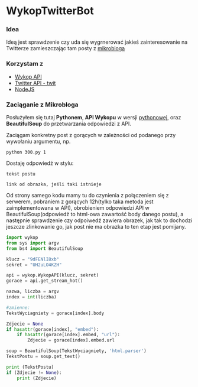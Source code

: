 # WykopTwitterBot

### Idea

Ideą jest sprawdzenie czy uda się wygrnerować jakieś zainteresowanie na Twitterze zamieszczając tam posty z [mikrobloga](https://www.wykop.pl/mikroblog/)

### Korzystam z

 * [Wykop API](https://github.com/p1c2u/wykop-sdk)
 * [Twitter API - twit](https://www.npmjs.com/package/twit)
 * [NodeJS](https://nodejs.org/en/)

### Zaciąganie z Mikrobloga

Posłużyłem się tutaj **Pythonem**, **API Wykopu** w wersji [pythonowej](https://github.com/p1c2u/wykop-sdk), oraz **BeautifulSoup** do przetwarzania odpowiedzi z API.

Zaciągam konkretny post z gorących w zależności od podanego przy wywołaniu argumentu, np.

```
python 300.py 1
```

Dostaję odpowiedź w stylu:
```
tekst postu

link od obrazka, jeśli taki istnieje
```

Od strony samego kodu mamy tu do czynienia z połączeniem się z serwerem, pobraniem z gorących 12h(tylko taka metoda jest zaimplementowana w API), obrobieniem  odpowiedzi API w BeautifulSoup(odpowiedź to html-owa zawartość body danego postu), a następnie sprawdzenie czy odpoiwedź zawiera obrazek, jak tak to dochodzi jeszcze zlinkowanie go, jak post nie ma obrazka to ten etap jest pomijany.

```python
import wykop
from sys import argv
from bs4 import BeautifulSoup

klucz = "9dFENlI8xb"
sekret = "UH2uLO4KZH"

api = wykop.WykopAPI(klucz, sekret)
gorace = api.get_stream_hot()

nazwa, liczba = argv
index = int(liczba)

#zmienne:
TekstWyciagniety = gorace[index].body

Zdjecie = None
if hasattr(gorace[index], "embed"):
    if hasattr(gorace[index].embed, "url"):
        Zdjecie = gorace[index].embed.url

soup = BeautifulSoup(TekstWyciagniety, 'html.parser')
TekstPostu = soup.get_text()

print (TekstPostu)
if (Zdjecie != None):
    print (Zdjecie)
```


